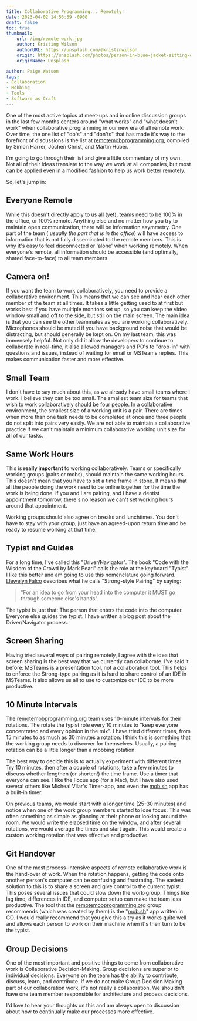 ```yaml
---
title: Collaborative Programming... Remotely!
date: 2023-04-02 14:56:39 -0900
draft: false
toc: true
thumbnail:
    url: /img/remote-work.jpg
    author: Kristing Wilson
    authorURL: https://unsplash.com/@kristinwilson
    origin: https://unsplash.com/photos/person-in-blue-jacket-sitting-on-brown-wooden-chair-near-brown-wooden-table-during-daytime-z3htkdHUh5w
    originName: Unsplash

author: Paige Watson
tags:
- Collaboration
- Mobbing
- Tools
- Software as Craft
---
```


One of the most active topics at meet-ups and in online discussion groups in the last few months centers
around "what works" and "what doesn't work" when collaborative programming in our new era of all remote work. Over time,
the one list of "do's" and "don'ts" that has made it's way to the forefront of discussions is the list at
[remotemobprogramming.org][remotemobprogramming.org], compiled by Simon Harrer, Jochen Christ, and Martin Huber.

I'm going to go through their list and give a little commentary of my own. Not all of their ideas translate to the way
we work at all companies, but most can be applied even in a modified fashion to help us work better remotely.

So, let's jump in:

## Everyone Remote
While this doesn't directly apply to us all (yet), teams need to be 100% in the office, or 100% remote. Anything else
and no matter how you try to maintain open communication, there will be information asymmetry. One part of the team (
_usually the part that is in the office_) will have access to information that is not fully disseminated to the remote
members. This is why it's easy to feel disconnected or 'alone' when working remotely. When everyone's remote, all
information should be accessible (and optimally, shared face-to-face) to all team members.

## Camera on!
If you want the team to work collaboratively, you need to provide a collaborative environment. This means that we can
see and hear each other member of the team at all times. It takes a little getting used to at first but works best if
you have multiple monitors set up, so you can keep the video window small and off to the side, but still on the main
screen. The main idea is that you can see the other teammates as you are working collaboratively. Microphones should be
muted if you have background noise that would be distracting, but should generally be kept on. On my last team, this was
immensely helpful. Not only did it allow the developers to continue to collaborate in real-time, it also allowed
managers and PO's to "drop-in" with questions and issues, instead of waiting for email or MSTeams replies. This makes
communication faster and more effective.

## Small Team
I don't have to say much about this, as we already have small teams where I work. I believe they can be too small. The
smallest team size for teams that wish to work collaboratively should be four people. In a collaborative environment,
the smallest size of a working unit is a pair. There are times when more than one task needs to be completed at once and
three people do not split into pairs very easily. We are not able to maintain a collaborative practice if we can't
maintain a minimum collaborative working unit size for all of our tasks.

## Same Work Hours
This is **really important** to working collaboratively. Teams or specifically working groups (pairs or mobs), should
maintain the same working hours. This doesn't mean that you have to set a time frame in stone. It means that all the
people doing the work need to be online together for the time the work is being done. If you and I are pairing, and I
have a dentist appointment tomorrow, there's no reason we can't set working hours around that appointment.

Working groups should also agree on breaks and lunchtimes. You don't have to stay with your group, just have an
agreed-upon return time and be ready to resume working at that time.

## Typist and Guides
For a long time, I've called this "Driver/Navigator". The book "Code with the Wisdom of the Crowd by Mark Pearl" calls
the role at the keyboard "Typist". I like this better and am going to use this nomenclature going forward. [Llewelyn
Falco]( https://www.linkedin.com/in/llewellynfalco ) describes what he calls "Strong-style Pairing" by saying:

> "For an idea to go from your head into the computer it MUST go through someone else's hands".

The typist is just that: The person that enters the code into the computer. Everyone else guides the typist. I have
written a blog post about the Driver/Navigator process.

## Screen Sharing
Having tried several ways of pairing remotely, I agree with the idea that screen sharing is the best way that we
currently can collaborate. I've said it before: MSTeams is a presentation tool, not a collaboration tool. This helps to
enforce the Strong-type pairing as it is hard to share control of an IDE in MSTeams. It also allows us all to use to
customize our IDE to be more productive.

## 10 Minute Intervals
The [remotemobprogramming.org][remotemobprogramming.org] team uses 10-minute intervals for their rotations. The rotate the typist role every 10
minutes to "keep everyone concentrated and every opinion in the mix". I have tried different times, from 15 minutes to
as much as 30 minutes a rotation. I think this is something that the working group needs to discover for themselves.
Usually, a pairing rotation can be a little longer than a mobbing rotation.

The best way to decide this is to actually experiment with different times. Try 10 minutes, then after a couple of
rotations, take a few minutes to discuss whether lengthen (or shorten!) the time frame. Use a timer that everyone can
see. I like the Focus app (for a Mac), but I have also used several others like Micheal Vilar's Timer-app, and even the
[mob.sh][mob.sh] app has a built-in timer.

On previous teams, we would start with a longer time (25-30 minutes) and notice when one of the work group members
started to lose focus. This was often something as simple as glancing at their phone or looking around the room. We
would write the elapsed time on the window, and after several rotations, we would average the times and start again.
This would create a custom working rotation that was effective and productive.

## Git Handover
One of the most process-intensive aspects of remote collaborative work is the hand-over of work. When the rotation
happens, getting the code onto another person's computer can be confusing and frustrating. The easiest solution to this
is to share a screen and give control to the current typist. This poses several issues that could slow down the
work-group. Things like lag time, differences in IDE, and computer setup can make the team less productive. The tool
that the [remotemobprogramming.org][remotemobprogramming.org] group recommends (which was created by them) is the "[mob.sh][mob.sh]" app written in GO. I would
really recommend that you give this a try as it works quite well and allows each person to work on their machine when
it's their turn to be the typist.

## Group Decisions
One of the most important and positive things to come from collaborative work is Collaborative Decision-Making. Group
decisions are superior to individual decisions. Everyone on the team has the ability to contribute, discuss, learn, and
contribute. If we do not make Group Decision Making part of our collaboration work, it's not really a collaboration. We
shouldn't have one team member responsible for architecture and process decisions.

I'd love to hear your thoughts on this and am always open to discussion about how to continually make our processes more
effective.

[remotemobprogramming.org]:https://remotemobprogramming.org
[mob.sh]:https://mob.sh
